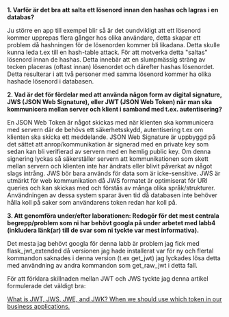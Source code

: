 **1. Varför är det bra att salta ett lösenord innan den hashas och lagras i en databas?**

Ju större en app till exempel blir så är det oundvikligt att ett lösenord kommer upprepas flera gånger hos olika användare, detta skapar ett problem då hashningen för de lösenorden kommer bli likadana. Detta skulle kunna leda t.ex till en hash-table attack. För att motverka detta "saltas" lösenord innan de hashas. Detta innebär att en slumpmässig sträng av tecken placeras (oftast innan) lösenordet och därefter hashas lösenordet. Detta resulterar i att två personer med samma lösenord kommer ha olika hashade lösenord i databasen.

**2. Vad är det för fördelar med att använda någon form av digital signature, JWS (JSON Web Signature), eller JWT (JSON Web Token) när man ska kommunicera mellan server och klient i samband med t.ex. autentisering?**

En JSON Web Token är något skickas med när klienten ska kommunicera med servern där de behövs ett säkerhetsskydd, autentisering t.ex om klienten ska skicka ett meddelande. JSON Web Signature är uppbyggd på det sättet att anrop/kommunikation är signerad med en private key som sedan kan bli verifierad av servern med en hemlig public key. Om denna signering lyckas så säkerställer servern att kommunikationen som skett mellan servern och klienten inte har ändrats eller blivit påverkat av något slags intrång. JWS bör bara används för data som är icke-sensitive. JWS är utmärkt för web kommunikation då JWS formatet är optimiserat för URI queries och kan skickas med och förstås av många olika språk/strukturer. Användningen av dessa system sparar även tid då databasen inte behöver hålla koll på saker som användarens token redan har koll på.


**3. Att genomföra under/efter laborationen: Redogör för det mest centrala begrepp/problem som ni har behövt googla på under arbetet med labb4 (inkludera länk(ar) till de svar som ni tyckte var mest informativa).**

Det mesta jag behövt googla för denna labb är problem jag fick med flask_jwt_extended då versionen jag hade installerat var för ny och flertal kommandon saknades i denna version (t.ex get_jwt) jag lyckades lösa detta med användning av andra kommandon som get_raw_jwt i detta fall.

För att förklara skillnaden mellan JWT och JWS tyckte jag denna artikel formulerade det väldigt bra: 

[What is JWT, JWS, JWE, and JWK? When we should use which token in our business applications.](https://medium.com/@goynikhil/what-is-jwt-jws-jwe-and-jwk-when-we-should-use-which-token-in-our-business-applications-74ae91f7c96b)